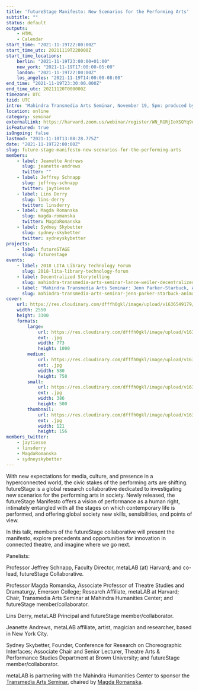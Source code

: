 ```yaml
---
title: 'futureStage Manifesto: New Scenarios for the Performing Arts'
subtitle: ""
status: default
outputs:
    - HTML
    - Calendar
start_time: "2021-11-19T22:00:00Z"
start_time_utc: 20211119T220000Z
start_time_locations:
    berlin: "2021-11-19T23:00:00+01:00"
    new_york: "2021-11-19T17:00:00-05:00"
    london: "2021-11-19T22:00:00Z"
    los_angeles: "2021-11-19T14:00:00-08:00"
end_time: "2021-11-19T23:30:00.000Z"
end_time_utc: 20211120T000000Z
timezone: UTC
tzid: UTC
intro: 'Mahindra Transmedia Arts Seminar, November 19, 5pm: produced by an international collaborative of leaders in transmedia theatre, the futureStage Manifesto offers a vision of performance as a human right.'
location: online
category: seminar
externalLink: https://harvard.zoom.us/webinar/register/WN_RGRjIoXSQYq9qXMcsp4AXQ
isFeatured: true
isOngoing: false
lastmod: "2021-11-10T13:08:28.775Z"
date: "2021-11-19T22:00:00Z"
slug: future-stage-manifesto-new-scenarios-for-the-performing-arts
members:
    - label: Jeanette Andrews
      slug: jeanette-andrews
      twitter: ""
    - label: Jeffrey Schnapp
      slug: jeffrey-schnapp
      twitter: jaytiesse
    - label: Lins Derry
      slug: lins-derry
      twitter: linsderry
    - label: Magda Romanska
      slug: magda-romanska
      twitter: MagdaRomanska
    - label: Sydney Skybetter
      slug: sydney-skybetter
      twitter: sydneyskybetter
projects:
    - label: futureSTAGE
      slug: futurestage
events:
    - label: 2018 LITA Library Technology Forum
      slug: 2018-lita-library-technology-forum
    - label: Decentralized Storytelling
      slug: mahindra-transmedia-arts-seminar-lance-weiler-decentralized-storytelling-where-ai-the-blokchain-code-and-the-metaverse-connect
    - label: 'Mahindra Transmedia Arts Seminar: Jenn Parker-Starbuck, Animals in the Machine: Robotic Animal Agents'
      slug: mahindra-transmedia-arts-seminar-jenn-parker-starbuck-animals-in-the-machine-robotic-animal-agents
cover:
    url: https://res.cloudinary.com/dfffh0gkl/image/upload/v1636549179/futurestage_transmedia_2ff37ab17f.jpg
    width: 2550
    height: 3300
    formats:
        large:
            url: https://res.cloudinary.com/dfffh0gkl/image/upload/v1636549180/large_futurestage_transmedia_2ff37ab17f.jpg
            ext: .jpg
            width: 773
            height: 1000
        medium:
            url: https://res.cloudinary.com/dfffh0gkl/image/upload/v1636549181/medium_futurestage_transmedia_2ff37ab17f.jpg
            ext: .jpg
            width: 580
            height: 750
        small:
            url: https://res.cloudinary.com/dfffh0gkl/image/upload/v1636549181/small_futurestage_transmedia_2ff37ab17f.jpg
            ext: .jpg
            width: 386
            height: 500
        thumbnail:
            url: https://res.cloudinary.com/dfffh0gkl/image/upload/v1636549180/thumbnail_futurestage_transmedia_2ff37ab17f.jpg
            ext: .jpg
            width: 121
            height: 156
members_twitter:
    - jaytiesse
    - linsderry
    - MagdaRomanska
    - sydneyskybetter
---
```

With new expectations for media, culture, and presence in a hyperconnected world, the civic stakes of the performing arts are shifting. futureStage is a global research collaborative dedicated to investigating new scenarios for the performing arts in society. Newly released, the futureStage Manifesto offers a vision of performance as a human right, intimately entangled with all the stages on which contemporary life is performed, and offering global society new skills, sensibilities, and points of view.

In this talk, members of the futureStage collaborative will present the manifesto, explore precedents and opportunities for innovation in connected theatre, and imagine where we go next.

Panelists:

Professor Jeffrey Schnapp, Faculty Director, metaLAB (at) Harvard; and co-lead, futureStage Collaborative.

Professor Magda Romanska, Associate Professor of Theatre Studies and Dramaturgy, Emerson College; Research Affiliate, metaLAB at Harvard; Chair, Transmedia Arts Seminar at Mahindra Humanities Center; and futureStage member/collaborator.

Lins Derry, metaLAB Principal and futureStage member/collaborator.

Jeanette Andrews, metaLAB affiliate, artist, magician and researcher, based in New York City.

Sydney Skybetter, Founder, Conference for Research on Choreographic Interfaces; Associate Chair and Senior Lecturer, Theatre Arts & Performance Studies Department at Brown University; and futureStage member/collaborator.

metaLAB is partnering with the Mahindra Humanities Center to sponsor the [Transmedia Arts Seminar](https://mahindrahumanities.fas.harvard.edu/transmedia-arts), chaired by [Magda Romanska](https://mahindrahumanities.fas.harvard.edu/people/magda-romanska).